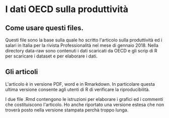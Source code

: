 # I dati OECD sulla produttività

## Come usare questi files.

Questi file sono la base sulla quale ho scritto l'articolo sulla produttività ed i salari in Italia per la rivista Professionalità nel mese di gennaio 2018.
Nella directory data-raw sono contenuti i dati scaricati da OECD e gli scrip di R per scaricare i dataset e per elaborare i dati.

## Gli articoli

L'articolo è in versione PDF, word e in Rmarkdown. In particolare questa ultima versione consente agli utenti di R di verificare la riproducibilità.

I due file .Rmd contengono le istruzioni per elaborare i grafici ed i commenti che costituiscono l'articolo. Ho anche riportato una versione estesa che non troverà posto nella versione stampata perchà troppo lunga.
